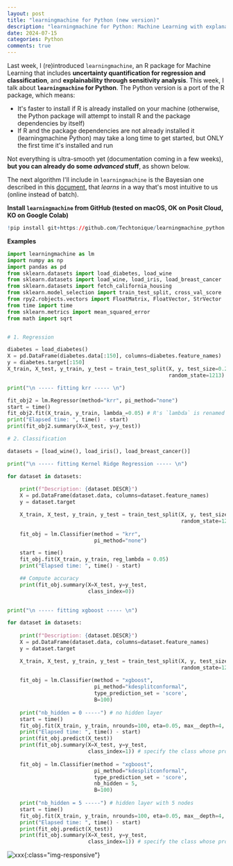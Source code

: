 ```yaml
---
layout: post
title: "learningmachine for Python (new version)"
description: "learningmachine for Python: Machine Learning with explanations and uncertainty quantification"
date: 2024-07-15
categories: Python
comments: true
---
```


Last week, I (re)introduced `learningmachine`, an R package for Machine Learning that includes **uncertainty quantification for regression and classification**, and **explainability through sensitivity analysis**. This week, I talk about **`learningmachine` for Python**. The Python version is a port of the R package, which means: 

<ul>
<li>It's faster to install if R is already installed on your machine (otherwise, the Python package will attempt to install R and the package dependencies by itself)</li>
<li>If R and the package dependencies are not already installed it (learningmachine Python) may take a long time to get started, but ONLY the first time it's installed and run</li>
</ul>

Not everything is ultra-smooth yet (documentation coming in a few weeks), **but you can already do some _advanced_ stuff**, as shown below. 

The next algorithm I'll include in `learningmachine` is the Bayesian one described in this [document](https://www.researchgate.net/publication/332292006_Online_Bayesian_Quasi-Random_functional_link_networks_application_to_the_optimization_of_black_box_functions), that _learns_ in a way that's most intuitive to us (online instead of  batch). 

**Install `learningmachine` from GitHub (tested on macOS, OK on Posit Cloud, KO on Google Colab)**

```R
!pip install git+https://github.com/Techtonique/learningmachine_python.git --verbose
```

**Examples**

```python
import learningmachine as lm
import numpy as np
import pandas as pd 
from sklearn.datasets import load_diabetes, load_wine
from sklearn.datasets import load_wine, load_iris, load_breast_cancer
from sklearn.datasets import fetch_california_housing
from sklearn.model_selection import train_test_split, cross_val_score
from rpy2.robjects.vectors import FloatMatrix, FloatVector, StrVector
from time import time
from sklearn.metrics import mean_squared_error
from math import sqrt


# 1. Regression

diabetes = load_diabetes()
X = pd.DataFrame(diabetes.data[:150], columns=diabetes.feature_names)
y = diabetes.target[:150]
X_train, X_test, y_train, y_test = train_test_split(X, y, test_size=0.2, 
                                                    random_state=1213)

print("\n ----- fitting krr ----- \n")   

fit_obj2 = lm.Regressor(method="krr", pi_method="none")
start = time()
fit_obj2.fit(X_train, y_train, lambda_=0.05) # R's `lambda` is renamed as `lambda_` in Python as `lambda` is reserved 
print("Elapsed time: ", time() - start)
print(fit_obj2.summary(X=X_test, y=y_test))

# 2. Classification

datasets = [load_wine(), load_iris(), load_breast_cancer()]

print("\n ----- fitting Kernel Ridge Regression ----- \n")   

for dataset in datasets: 
    
    print(f"Description: {dataset.DESCR}")
    X = pd.DataFrame(dataset.data, columns=dataset.feature_names)
    y = dataset.target

    X_train, X_test, y_train, y_test = train_test_split(X, y, test_size=0.2, 
                                                        random_state=123)
    
    fit_obj = lm.Classifier(method = "krr", 
                            pi_method="none")    

    start = time()
    fit_obj.fit(X_train, y_train, reg_lambda = 0.05)
    print("Elapsed time: ", time() - start)

    ## Compute accuracy
    print(fit_obj.summary(X=X_test, y=y_test,                           
                          class_index=0))
    

print("\n ----- fitting xgboost ----- \n")   

for dataset in datasets: 
    
    print(f"Description: {dataset.DESCR}")
    X = pd.DataFrame(dataset.data, columns=dataset.feature_names)
    y = dataset.target

    X_train, X_test, y_train, y_test = train_test_split(X, y, test_size=0.2, 
                                                        random_state=123)
    
    fit_obj = lm.Classifier(method = "xgboost", 
                            pi_method="kdesplitconformal",
                            type_prediction_set = 'score',
                            B=100)   
                            
    print("nb_hidden = 0 -----") # no hidden layer
    start = time()
    fit_obj.fit(X_train, y_train, nrounds=100, eta=0.05, max__depth=4, verbose=0) # dot ('.') in R parameters is replaced by '__'
    print("Elapsed time: ", time() - start)
    print(fit_obj.predict(X_test))
    print(fit_obj.summary(X=X_test, y=y_test, 
                          class_index=1)) # specify the class whose probability is of interest
    
    fit_obj = lm.Classifier(method = "xgboost", 
                            pi_method="kdesplitconformal",
                            type_prediction_set = 'score',
                            nb_hidden = 5,
                            B=100) 
                            
    print("nb_hidden = 5 -----") # hidden layer with 5 nodes 
    start = time()
    fit_obj.fit(X_train, y_train, nrounds=100, eta=0.05, max__depth=4, verbose=0) # dot ('.') in R parameters is replaced by '__'
    print("Elapsed time: ", time() - start)
    print(fit_obj.predict(X_test))
    print(fit_obj.summary(X=X_test, y=y_test, 
                          class_index=1)) # specify the class whose probability is of interest
```

![xxx]({{base}}/images/2024-07-15/2024-07-15-image1.png){:class="img-responsive"}      

